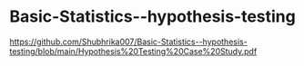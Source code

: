 # Basic-Statistics--hypothesis-testing
https://github.com/Shubhrika007/Basic-Statistics--hypothesis-testing/blob/main/Hypothesis%20Testing%20Case%20Study.pdf
